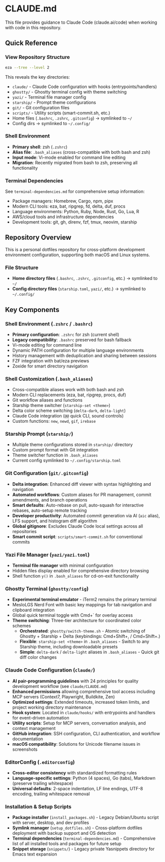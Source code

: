 # CLAUDE.md

This file provides guidance to Claude Code (claude.ai/code) when working with code in this repository.

## Quick Reference

### View Repository Structure
```bash
eza --tree --level 2
```

This reveals the key directories:
- `claude/` - Claude Code configuration with hooks (entrypoints/handlers)
- `ghostty/` - Ghostty terminal config with theme switching
- `yazi/` - Terminal file manager config
- `starship/` - Prompt theme configurations
- `git/` - Git configuration files
- `scripts/` - Utility scripts (smart-commit.sh, etc.)
- Home files (`.bashrc`, `.zshrc`, `.gitconfig`) → symlinked to `~/`
- Config dirs → symlinked to `~/.config/`

### Shell Environment
- **Primary shell**: zsh (`.zshrc`)
- **Alias file**: `.bash_aliases` (cross-compatible with both bash and zsh)
- **Input mode**: Vi-mode enabled for command line editing
- **Migration**: Recently migrated from bash to zsh, preserving all functionality

### Terminal Dependencies
See `terminal-dependencies.md` for comprehensive setup information:
- Package managers: Homebrew, Cargo, npm, pipx
- Modern CLI tools: eza, bat, ripgrep, fd, delta, duf, procs
- Language environments: Python, Ruby, Node, Rust, Go, Lua, R
- AWS/cloud tools and infrastructure dependencies
- Development tools: git, gh, direnv, fzf, tmux, neovim, starship

## Repository Overview

This is a personal dotfiles repository for cross-platform development environment configuration, supporting both macOS and Linux systems.

### File Structure

- **Home directory files** (`.bashrc`, `.zshrc`, `.gitconfig`, etc.) → symlinked to `~/`
- **Config directory files** (`starship.toml`, `yazi/`, etc.) → symlinked to `~/.config/`

## Key Components

### Shell Environment (`.zshrc` / `.bashrc`)

- **Primary configuration**: `.zshrc` for zsh (current shell)
- **Legacy compatibility**: `.bashrc` preserved for bash fallback
- Vi-mode editing for command line
- Dynamic PATH configuration for multiple language environments
- History management with deduplication and sharing between sessions
- FZF integration with bat/eza previews
- Zoxide for smart directory navigation

### Shell Customization (`.bash_aliases`)

- Cross-compatible aliases work with both bash and zsh
- Modern CLI replacements (eza, bat, ripgrep, procs, duf)
- Git workflow aliases and functions
- Starship theme switcher (`starship-set <theme>`)
- Delta color scheme switching (`delta-dark`, `delta-light`)
- Claude Code integration (`@@` quick CLI, sound controls)
- Custom functions: `new`, `newd`, `gif`, `irebase`

### Starship Prompt (`starship/`)

- Multiple theme configurations stored in `starship/` directory
- Custom prompt format with Git integration
- Theme switcher function in `.bash_aliases`
- Current config symlinked to `~/.config/starship.toml`

### Git Configuration (`git/.gitconfig`)

- **Delta integration**: Enhanced diff viewer with syntax highlighting and navigation
- **Automated workflows**: Custom aliases for PR management, commit amendments, and branch operations
- **Smart defaults**: Auto-rebase on pull, auto-squash for interactive rebases, auto-setup remote tracking
- **Developer productivity**: Automated commit generation via AI (`aic` alias), LFS support, and histogram diff algorithm
- **Global gitignore**: Excludes Claude Code local settings across all repositories
- **Smart commit script**: `scripts/smart-commit.sh` for conventional commits

### Yazi File Manager (`yazi/yazi.toml`)

- **Terminal file manager** with minimal configuration
- Hidden files display enabled for comprehensive directory browsing
- Shell function `y()` in `.bash_aliases` for cd-on-exit functionality

### Ghostty Terminal (`ghostty/config`)

- **Experimental terminal emulator** - iTerm2 remains the primary terminal
- MesloLGS Nerd Font with basic key mappings for tab navigation and clipboard integration
- Global quick terminal toggle with Cmd+` for overlay access
- **Theme switching**: Three-tier architecture for coordinated color schemes
  - **Orchestrated**: `ghostty/switch-theme.sh` - Atomic switching of Ghostty + Starship + Delta (keybindings: Cmd+Shift+, / Cmd+Shift+.)
  - **Flexible**: `starship-set <theme>` in `.bash_aliases` - Switch to any Starship theme, including downloadable presets
  - **Simple**: `delta-dark` / `delta-light` aliases in `.bash_aliases` - Quick git diff color changes

### Claude Code Configuration (`claude/`)

- **AI pair-programming guidelines** with 24 principles for quality development workflow (see `claude/CLAUDE.md`)
- **Enhanced permissions** allowing comprehensive tool access including MCP servers (Context7, Playwright, Buildkite, Zen)
- **Optimized settings**: Extended timeouts, increased token limits, and project working directory maintenance
- **Hook system**: Located in `claude/hooks/` with entrypoints and handlers for event-driven automation
- **Utility scripts**: Setup for MCP servers, conversation analysis, and context management
- **GitHub integration**: SSH configuration, CLI authentication, and workflow documentation
- **macOS compatibility**: Solutions for Unicode filename issues in screenshots

### EditorConfig (`.editorconfig`)

- **Cross-editor consistency** with standardized formatting rules
- **Language-specific settings**: Python (4 spaces), Go (tabs), Markdown (preserve trailing whitespace)
- **Universal defaults**: 2-space indentation, LF line endings, UTF-8 encoding, trailing whitespace removal

### Installation & Setup Scripts

- **Package installer** (`install_packages.sh`) - Legacy Debian/Ubuntu script with server, desktop, and dev profiles
- **Symlink manager** (`setup_dotfiles.sh`) - Cross-platform dotfiles deployment with backup support and OS detection
- **Terminal dependencies** (`terminal-dependencies.md`) - Comprehensive list of all installed tools and packages for future setup
- **Snippet storage** (`snippets/`) - Legacy private Yasnippets directory for Emacs text expansion
